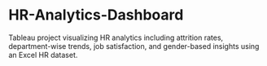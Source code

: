 # HR-Analytics-Dashboard
Tableau project visualizing HR analytics including attrition rates, department-wise trends, job satisfaction, and gender-based insights using an Excel HR dataset.
